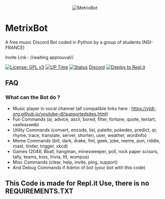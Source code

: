 <p align="center">
    <img src="https://lh4.googleusercontent.com/4h4GE2sOzkJchG2zW-GFG3AA5TMLkS0TqGKPcAiIZgPmGAoXI9A0_vsamamjsb1V1kh7PsgAVPb1uk4kNqKYYRrzd0-OmnPwPHOaOwmsqli6NGanKA=w1280" alt="MetrixBot" />
</p>

# MetrixBot

A free music Discord Bot coded in Python by a group of students (NSI-FRANCE)

Invite Link :
//waiting approuval//

[![License: GPL v3](https://img.shields.io/badge/License-GPLv3-blue.svg)](https://www.gnu.org/licenses/gpl-3.0)
[![UP Time](https://img.shields.io/uptimerobot/ratio/m786026037-d95752be403d6151efe0f9c7)](https://bit.ly/hugofnmbot)
[![Status](https://img.shields.io/uptimerobot/status/m786026037-d95752be403d6151efe0f9c7)](https://bit.ly/hugofnmbot)
[Discord](https://img.shields.io/discord/370660141521043469?color=yellow)
[![Deploy to Repl.it](https://img.shields.io/badge/Deploy%20to%20Repl.it-Deploy-blueviolet)](https://repl.it/@hugofnm/MetrixBot)

## FAQ

### What can the Bot do ?

* Music player in vocal channel (all compatible links here : https://ytdl-org.github.io/youtube-dl/supportedsites.html)
* Fun Commands (ai, advice, ascii, bored, filter, fortune, quote, textart, uselessweb) 
* Utility Commands (convert, encode, list, palette, pokedex, predict, qr, rhyme, trace, translate, server, shorten, user, weather, wordinfo)
* Meme Commands (bill, dark, drake, fml, geek, joke, meme, pun, riddle, roast, tinder, trigger, xkcd)
* Games (2048, 8ball, hangman, minesweeper, poll, rock paper scisors, tally, teams, toss, trivia, ttt, wumpus)
* Misc Commands (clear, help, invite, ping, support)
* And Debug Commands if Admin of bot (your bot with this code)

## This Code is made for Repl.it Use, there is no REQUIREMENTS.TXT
